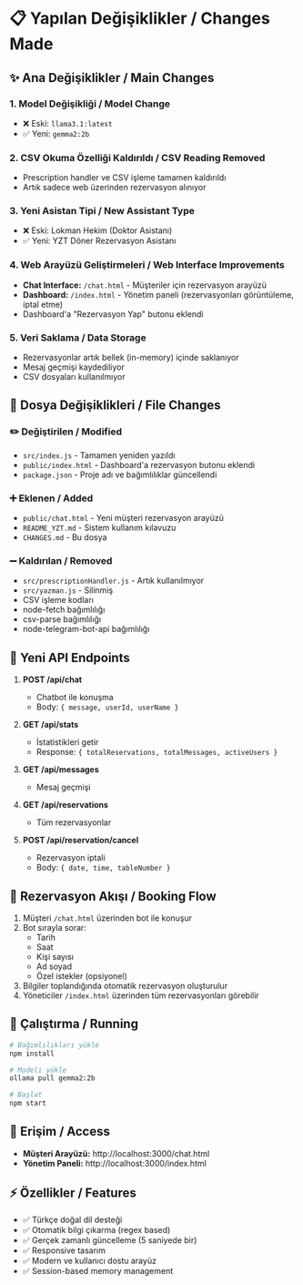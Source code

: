 # 📋 Yapılan Değişiklikler / Changes Made

## ✨ Ana Değişiklikler / Main Changes

### 1. **Model Değişikliği / Model Change**
- ❌ Eski: `llama3.1:latest`
- ✅ Yeni: `gemma2:2b`

### 2. **CSV Okuma Özelliği Kaldırıldı / CSV Reading Removed**
- Prescription handler ve CSV işleme tamamen kaldırıldı
- Artık sadece web üzerinden rezervasyon alınıyor

### 3. **Yeni Asistan Tipi / New Assistant Type**
- ❌ Eski: Lokman Hekim (Doktor Asistanı)
- ✅ Yeni: YZT Döner Rezervasyon Asistanı

### 4. **Web Arayüzü Geliştirmeleri / Web Interface Improvements**
- **Chat Interface:** `/chat.html` - Müşteriler için rezervasyon arayüzü
- **Dashboard:** `/index.html` - Yönetim paneli (rezervasyonları görüntüleme, iptal etme)
- Dashboard'a "Rezervasyon Yap" butonu eklendi

### 5. **Veri Saklama / Data Storage**
- Rezervasyonlar artık bellek (in-memory) içinde saklanıyor
- Mesaj geçmişi kaydediliyor
- CSV dosyaları kullanılmıyor

## 📁 Dosya Değişiklikleri / File Changes

### ✏️ Değiştirilen / Modified
- `src/index.js` - Tamamen yeniden yazıldı
- `public/index.html` - Dashboard'a rezervasyon butonu eklendi
- `package.json` - Proje adı ve bağımlılıklar güncellendi

### ➕ Eklenen / Added
- `public/chat.html` - Yeni müşteri rezervasyon arayüzü
- `README_YZT.md` - Sistem kullanım kılavuzu
- `CHANGES.md` - Bu dosya

### ➖ Kaldırılan / Removed
- `src/prescriptionHandler.js` - Artık kullanılmıyor
- `src/yazman.js` - Silinmiş
- CSV işleme kodları
- node-fetch bağımlılığı
- csv-parse bağımlılığı
- node-telegram-bot-api bağımlılığı

## 🎯 Yeni API Endpoints

1. **POST /api/chat**
   - Chatbot ile konuşma
   - Body: `{ message, userId, userName }`

2. **GET /api/stats**
   - İstatistikleri getir
   - Response: `{ totalReservations, totalMessages, activeUsers }`

3. **GET /api/messages**
   - Mesaj geçmişi

4. **GET /api/reservations**
   - Tüm rezervasyonlar

5. **POST /api/reservation/cancel**
   - Rezervasyon iptali
   - Body: `{ date, time, tableNumber }`

## 🔄 Rezervasyon Akışı / Booking Flow

1. Müşteri `/chat.html` üzerinden bot ile konuşur
2. Bot sırayla sorar:
   - Tarih
   - Saat
   - Kişi sayısı
   - Ad soyad
   - Özel istekler (opsiyonel)
3. Bilgiler toplandığında otomatik rezervasyon oluşturulur
4. Yöneticiler `/index.html` üzerinden tüm rezervasyonları görebilir

## 🚀 Çalıştırma / Running

```bash
# Bağımlılıkları yükle
npm install

# Modeli yükle
ollama pull gemma2:2b

# Başlat
npm start
```

## 📱 Erişim / Access

- **Müşteri Arayüzü:** http://localhost:3000/chat.html
- **Yönetim Paneli:** http://localhost:3000/index.html

## ⚡ Özellikler / Features

- ✅ Türkçe doğal dil desteği
- ✅ Otomatik bilgi çıkarma (regex based)
- ✅ Gerçek zamanlı güncelleme (5 saniyede bir)
- ✅ Responsive tasarım
- ✅ Modern ve kullanıcı dostu arayüz
- ✅ Session-based memory management

